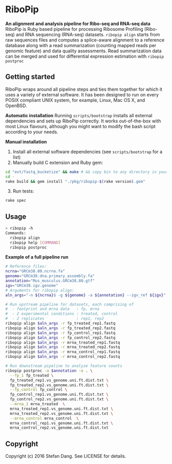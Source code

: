 RiboPip
=========
**An alignment and analysis pipeline for Ribo-seq and RNA-seq data**
RiboPip is Ruby based pipeline for processing Ribosome Profiling (Ribo-seq) and RNA sequencing (RNA-seq) datasets. `ribopip align` starts from raw sequences files and computes a splice-aware alignment to a reference database along with a read summarization (counting mapped reads per genomic feature) and data quality assessments. Read summarization data can be merged and used for differential expression estimation with `ribopip postproc`


Getting started
---------------
RiboPip wraps around all pipeline steps and ties them together for which it uses a variety of external software. It has been designed to run on every POSIX compliant UNIX system, for example, Linux, Mac OS X, and OpenBSD.

**Automatic installation**
Running `scripts/bootstrap` installs all external dependencies and sets up RiboPip correctly. It works out-of-the-box with most Linux flavours, although you might want to modify the bash script according to your needs.

**Manual installation**
1. Install all external software dependencies (see `scripts/bootstrap` for a list)
2. Manually build C extension and Ruby gem:
```bash
cd "ext/fastq_bucketize" && make # && copy bin to any directory in your PATH
cd -
rake build && gem install "./pkg/ribopip-$(rake version).gem"
```
3. Run tests:
```bash
rake spec
```

Usage
---------------
```bash
> ribopip -h
Commands:
  ribopip align
  ribopip help [COMMAND]
  ribopip postproc
```

**Example of a full pipeline run**
```bash
# Reference files:
ncrna="GRCm38.80.ncrna.fa"
genome="GRCm38.dna.primary_assembly.fa"
annotation="Mus_musculus.GRCm38.80.gtf"
igv="GRCm38.igv.genome"
# Arguments for ribopip align:
aln_args="-n ${ncrna}$ -g ${genome} -a ${annotation} --igv_ref ${igv}"

# Run upstream pipeline for datasets, each comprising of
#  - footprint and mrna data   : fp, mrna
#  - 2 experimental conditions : treated, control
#  - 2 replicates              : rep1, rep2
ribopip align $aln_args -r fp_treated_rep1.fastq
ribopip align $aln_args -r fp_treated_rep2.fastq
ribopip align $aln_args -r fp_control_rep1.fastq
ribopip align $aln_args -r fp_control_rep2.fastq
ribopip align $aln_args -r mrna_treated_rep1.fastq
ribopip align $aln_args -r mrna_treated_rep2.fastq
ribopip align $aln_args -r mrna_control_rep1.fastq
ribopip align $aln_args -r mrna_control_rep2.fastq

# Run downstream pipeline to analyze feature counts
ribopip postproc -a $annotation -o . \
  --fp_1 fp_treated \
  fp_treated_rep1.vs_genome.uni.ft.dist.txt \
  fp_treated_rep2.vs_genome.uni.ft.dist.txt \
  --fp_control fp_control \
  fp_control_rep1.vs_genome.uni.ft.dist.txt \
  fp_control_rep2.vs_genome.uni.ft.dist.txt \
  --mrna_1 mrna_treated  \
  mrna_treated_rep1.vs_genome.uni.ft.dist.txt \
  mrna_treated_rep2.vs_genome.uni.ft.dist.txt \
  --mrna_control mrna_control  \
  mrna_control_rep1.vs_genome.uni.ft.dist.txt \
  mrna_control_rep2.vs_genome.uni.ft.dist.txt
```

## Copyright
Copyright (c) 2016 Stefan Dang. See LICENSE for details.
